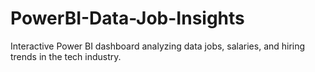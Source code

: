 # PowerBI-Data-Job-Insights
Interactive Power BI dashboard analyzing data jobs, salaries, and hiring trends in the tech industry.
